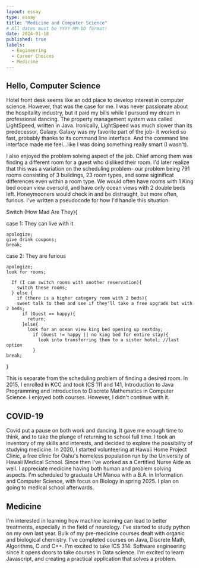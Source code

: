 ```yaml
---
layout: essay
type: essay
title: "Medicine and Computer Science"
# All dates must be YYYY-MM-DD format!
date: 2024-01-18
published: true
labels:
  - Engineering
  - Career Choices
  - Medicine
---
```




## Hello, Computer Science

Hotel front desk seems like an odd place to develop interest in computer science. However, that was the case for me. I was never passionate about the hospitality industry, but it paid my bills while I pursued my dream in professional dancing. The property management system was called LightSpeed, written in Java. Ironically, LightSpeed was much slower than its predecessor, Galaxy. Galaxy was my favorite part of the job- it worked so fast, probably thanks to its command line interface. And the command line interface made me feel...like I was doing something really smart (I wasn't). 

I also enjoyed the problem solving aspect of the job.  Chief among them was finding a different room for a guest who disliked their room. I'd later realize that this was a variation on the scheduling problem- our problem being 791 rooms consisting of 3 buildings, 23 room types, and some siginificat differences even within a room type. We would often have rooms with 1 King bed ocean view oversold, and have only ocean views with 2 double beds left. Honeymooners would check in and be distraught, but more often, furious. I've written a pseudocode for how I'd handle this situation:


Switch (How Mad Are They){

  case 1: They can live with it
  
    apologize;
    give drink coupons;
    break;

  case 2: They are furious
  
    apologize;
    look for rooms; 
    
      If (I can switch rooms with another reservation){
        switch these rooms;
      } else {
        if (there is a higher category room with 2 beds){
        sweet talk to them and see if they'll take a free upgrade but with 2 beds;
          if (Guest == happy){
            return;
          }else{
            look for an ocean view king bed opening up nextday;
              if (Guest != happy || no king bed for entire stay){
                look into transferring them to a sister hotel; //last option
              }
    break;
}

This is separate from the scheduling problem of finding a desired room. In 2015, I enrolled in KCC and took ICS 111 and 141, Introduction to Java Programming and Introduction to Discrete Mathematics in Computer Science. I enjoyed both courses. However, I didn't continue with it. 
    
  


## COVID-19

Covid put a pause on both work and dancing. It gave me enough time to think, and to take the plunge of returning to school full time.  I took an inventory of my skills and interests, and decided to explore the possibility of studying medicine. In 2020, I started volunteering at Hawaii Home Project Clinic, a free clinic for Oahu's homeless population run by the University of Hawaii Medical School. Since then I've worked as a Certified Nurse Aide as well. I appreciate medicine having both human and problem solving aspects. I'm scheduled to graduate UH Manoa with a B.A. in Information and Computer Science, with focus on Biology in spring 2025. I plan on going to medical school afterwards. 

## Medicine

I'm interested in learning how machine learning can lead to better treatments, especially in the field of neurology. I've started to study python on my own last year. Bulk of my pre-medicine courses dealt with organic and biological chemistry. I've completed courses on Java, Discrete Math, Algorithms, C and C++. I'm excited to take ICS 314: Software engineering since it opens doors to take courses in Data science. I'm excited to learn Javascript, and creating a practical application that solves a problem. 


